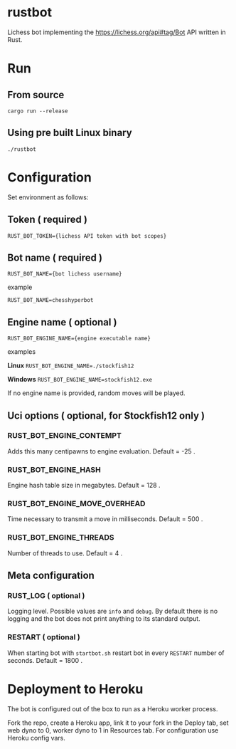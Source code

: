 # rustbot

Lichess bot implementing the https://lichess.org/api#tag/Bot API written in Rust.

# Run

## From source

`cargo run --release`

## Using pre built Linux binary

`./rustbot`

# Configuration

Set environment as follows:

## Token ( required )

`RUST_BOT_TOKEN={lichess API token with bot scopes}`

## Bot name ( required )

`RUST_BOT_NAME={bot lichess username}`

example

`RUST_BOT_NAME=chesshyperbot`

## Engine name ( optional )

`RUST_BOT_ENGINE_NAME={engine executable name}`

examples

**Linux** `RUST_BOT_ENGINE_NAME=./stockfish12`

**Windows** `RUST_BOT_ENGINE_NAME=stockfish12.exe`

If no engine name is provided, random moves will be played.

## Uci options ( optional, for Stockfish12 only )

### RUST_BOT_ENGINE_CONTEMPT

Adds this many centipawns to engine evaluation. Default = -25 .

### RUST_BOT_ENGINE_HASH

Engine hash table size in megabytes. Default = 128 .

### RUST_BOT_ENGINE_MOVE_OVERHEAD

Time necessary to transmit a move in milliseconds. Default = 500 .

### RUST_BOT_ENGINE_THREADS

Number of threads to use. Default = 4 .

## Meta configuration

### RUST_LOG ( optional )

Logging level. Possible values are `info` and `debug`. By default there is no logging and the bot does not print anything to its standard output.

### RESTART ( optional )

When starting bot with `startbot.sh` restart bot in every `RESTART` number of seconds. Default = 1800 .

# Deployment to Heroku

The bot is configured out of the box to run as a Heroku worker process.

Fork the repo, create a Heroku app, link it to your fork in the Deploy tab, set web dyno to 0, worker dyno to 1 in Resources tab. For configuration use Heroku config vars.
